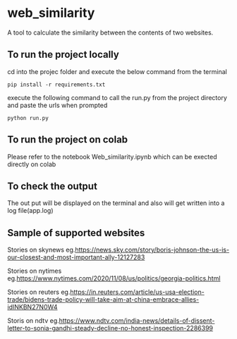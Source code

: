 # web_similarity
A tool to calculate the similarity between the contents of two websites.

## To run the project locally

cd into the projec folder and execute the below command from the terminal

```
pip install -r requirements.txt
```

execute the following command to call the run.py from the project directory and paste the urls when prompted

```
python run.py
```


## To run the project on colab
Please refer to the notebook Web_similarity.ipynb which can be exected directly on colab


## To check the output

The out put will be displayed on the terminal and also will get written into a log file(app.log)


## Sample of supported websites
Stories on skynews  eg.https://news.sky.com/story/boris-johnson-the-us-is-our-closest-and-most-important-ally-12127283

Stories on nytimes  eg.https://www.nytimes.com/2020/11/08/us/politics/georgia-politics.html

Stories on reuters  eg.https://in.reuters.com/article/us-usa-election-trade/bidens-trade-policy-will-take-aim-at-china-embrace-allies-idINKBN27N0W4

Storis on ndtv      eg.https://www.ndtv.com/india-news/details-of-dissent-letter-to-sonia-gandhi-steady-decline-no-honest-inspection-2286399

